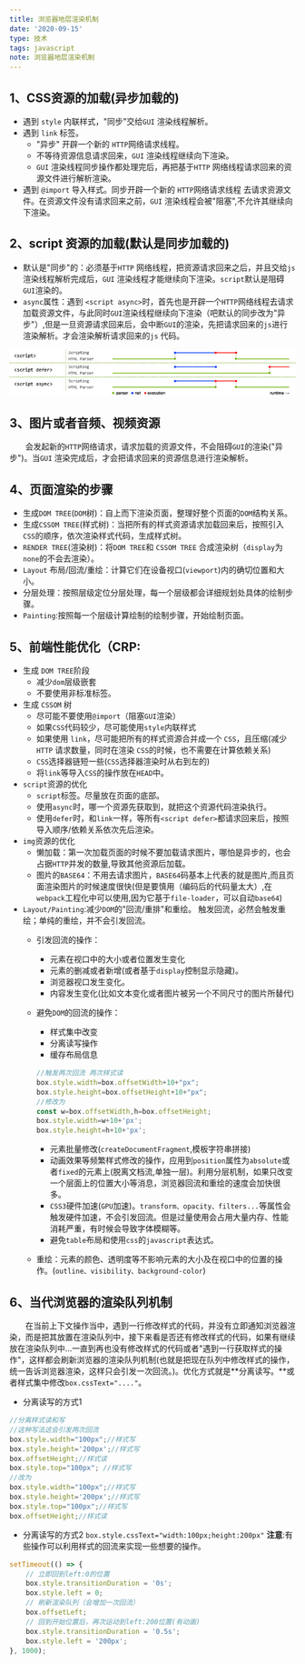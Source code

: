 ```yaml
---
title: 浏览器地层渲染机制
date: '2020-09-15'
type: 技术
tags: javascript
note: 浏览器地层渲染机制
---
```

## 1、CSS资源的加载(异步加载的)
+ 遇到 `style` 内联样式，"同步"交给`GUI` 渲染线程解析。
+ 遇到 `link` 标签。
    + "异步" 开辟一个新的 `HTTP`网络请求线程。
    + 不等待资源信息请求回来，`GUI` 渲染线程继续向下渲染。
    + `GUI` 渲染线程同步操作都处理完后，再把基于`HTTP` 网络线程请求回来的资源文件进行解析渲染。
+ 遇到 `@import` 导入样式。同步开辟一个新的 `HTTP`网络请求线程 去请求资源文件。在资源文件没有请求回来之前，`GUI` 渲染线程会被"阻塞",不允许其继续向下渲染。
## 2、script 资源的加载(默认是同步加载的)
+ 默认是"同步"的：必须基于`HTTP` 网络线程，把资源请求回来之后，并且交给`js` 渲染线程解析完成后，`GUI` 渲染线程才能继续向下渲染。`script`默认是阻碍`GUI`渲染的。
+ `async`属性：遇到 `<script async>`时，首先也是开辟一个`HTTP`网络线程去请求加载资源文件，与此同时`GUI`渲染线程继续向下渲染（吧默认的同步改为"异步"）,但是一旦资源请求回来后，会中断`GUI`的渲染，先把请求回来的`js`进行渲染解析。才会渲染解析请求回来的`js` 代码。
<img src="../../images/load-script.png" title="暂无图片"/>

## 3、图片或者音频、视频资源
&#8195;&#8195;会发起新的`HTTP`网络请求，请求加载的资源文件，不会阻碍`GUI`的渲染("异步")。当`GUI` 渲染完成后，才会把请求回来的资源信息进行渲染解析。
## 4、页面渲染的步骤
+ 生成`DOM TREE`(`DOM`树)：自上而下渲染页面，整理好整个页面的`DOM`结构关系。
+ 生成`CSSOM TREE`(样式树)：当把所有的样式资源请求加载回来后，按照引入`CSS`的顺序，依次渲染样式代码，生成样式树。
+ `RENDER TREE`(渲染树)：将`DOM TREE`和 `CSSOM TREE` 合成渲染树（`display`为`none`的不会去渲染）。
+ `Layout` 布局/回流/重绘：计算它们在设备视口(`viewport`)内的确切位置和大小。
+ 分层处理：按照层级定位分层处理，每一个层级都会详细规划处具体的绘制步骤。
+ `Painting`:按照每一个层级计算绘制的绘制步骤，开始绘制页面。

## 5、前端性能优化（CRP:
+ 生成 `DOM TREE`阶段
    + 减少`dom`层级嵌套
    + 不要使用非标准标签。
+ 生成 `CSSOM` 树
    + 尽可能不要使用`@import`（阻塞`GUI`渲染）
    + 如果`CSS`代码较少，尽可能使用`style`内联样式
    + 如果使用 `link`，尽可能把所有的样式资源合并成一个 `CSS`，且压缩(减少`HTTP` 请求数量，同时在渲染 `CSS`的时候，也不需要在计算依赖关系)
    + `CSS`选择器链短一些(`CSS`选择器渲染时从右到左的)
    + 将`link`等导入`CSS`的操作放在`HEAD`中。
+ `script`资源的优化
    + `script`标签。尽量放在页面的底部。
    + 使用`async`时，哪一个资源先获取到，就把这个资源代码渲染执行。
    + 使用`defer`时，和`link`一样，等所有`<script defer>`都请求回来后，按照导入顺序/依赖关系依次先后渲染。
+ `img`资源的优化
    + 懒加载：第一次加载页面的时候不要加载请求图片，哪怕是异步的，也会占据`HTTP`并发的数量,导致其他资源后加载。
    + 图片的`BASE64`：不用去请求图片，`BASE64`码基本上代表的就是图片,而且页面渲染图片的时候速度很快(但是要慎用（编码后的代码量太大）,在`webpack`工程化中可以使用,因为它基于`file-loader`，可以自动`base64`)
+ `Layout/Painting`:减少`DOM`的"回流/重排"和重绘。 触发回流，必然会触发重绘；单纯的重绘，并不会引发回流。
    + 引发回流的操作：
        + 元素在视口中的大小或者位置发生变化
        + 元素的删减或者新增(或者基于`display`控制显示隐藏)。
        + 浏览器视口发生变化。
        + 内容发生变化(比如文本变化或者图片被另一个不同尺寸的图片所替代)
    + 避免`DOM`的回流的操作：
        + 样式集中改变
        + 分离读写操作
        + 缓存布局信息
        ```js
        //触发两次回流 两次样式读
        box.style.width=box.offsetWidth+10+"px";
        box.style.height=box.offsetHeight+10+"px";
        //修改为
        const w=box.offsetWidth,h=box.offsetHeight;
        box.style.width=w+10+'px';
        box.style.height=h+10+'px';
        ```
        + 元素批量修改(`createDocumentFragment`,模板字符串拼接)
        + 动画效果等频繁样式修改的操作，应用到`position`属性为`absolute`或者`fixed`的元素上(脱离文档流,单独一层)。利用分层机制，如果只改变一个层面上的位置大小等消息，浏览器回流和重绘的速度会加快很多。
        + `CSS3`硬件加速(`GPU`加速)。`transform、opacity、filters...`等属性会触发硬件加速，不会引发回流。但是过量使用会占用大量内存、性能消耗严重，有时候会导致字体模糊等。
        + 避免`table`布局和使用`css`的`javascript`表达式。

    + 重绘：元素的颜色、透明度等不影响元素的大小及在视口中的位置的操作。(`outline、visibility、background-color`)
## 6、当代浏览器的渲染队列机制
&#8195;&#8195;在当前上下文操作当中，遇到一行修改样式的代码，并没有立即通知浏览器渲染，而是把其放置在渲染队列中，接下来看是否还有修改样式的代码，如果有继续放在渲染队列中...一直到再也没有修改样式的代码或者"遇到一行获取样式的操作"，这样都会刷新浏览器的渲染队列机制(也就是把现在队列中修改样式的操作，统一告诉浏览器渲染，这样只会引发一次回流。)。优化方式就是**分离读写。**或者样式集中修改`box.cssText="...."`。
+ 分离读写的方式1
```js
//分离样式读和写
//这种写法这会引发两次回流
box.style.width="100px";//样式写
box.style.height='200px';//样式写
box.offsetHeight;//样式读
box.style.top="100px"; //样式写
//改为
box.style.width="100px";//样式写
box.style.height='200px';//样式写
box.style.top="100px";//样式写
box.offsetHeight;//样式读
```

+ 分离读写的方式2
`box.style.cssText="width:100px;height:200px"`
**注意**:有些操作可以利用样式的回流来实现一些想要的操作。
```js
setTimeout(() => {
    // 立即回到left:0的位置
    box.style.transitionDuration = '0s';
    box.style.left = 0;
    // 刷新渲染队列（会增加一次回流）
    box.offsetLeft;
    // 回到开始位置后，再次运动到left:200位置(有动画)
    box.style.transitionDuration = '0.5s';
    box.style.left = '200px';
}, 1000);
```